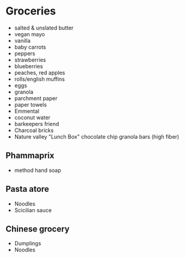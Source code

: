 
# Groceries

- salted & unslated butter
- vegan mayo
- vanilla
- baby carrots
- peppers
- strawberries
- blueberries
- peaches, red apples
- rolls/english muffins
- eggs
- granola
- parchment paper
- paper towels
- Emmental
- coconut water
- barkeepers friend
- Charcoal bricks
- Nature valley "Lunch Box" chocolate chip granola bars (high fiber)

## Phammaprix

- method hand soap

## Pasta atore

- Noodles
- Scicilian sauce

## Chinese grocery

- Dumplings
- Noodles
